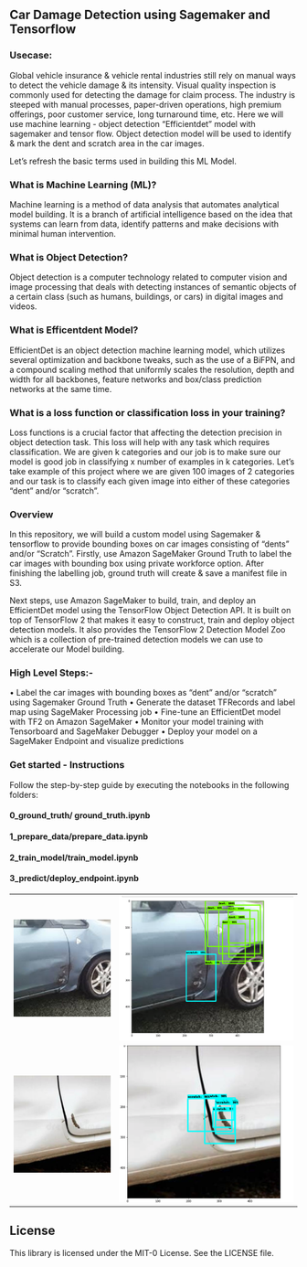 ## Car Damage Detection using Sagemaker and Tensorflow

### Usecase: 
Global vehicle insurance & vehicle rental industries still rely on manual ways to detect the vehicle damage & its intensity. Visual quality inspection is commonly used for detecting the damage for claim process. The industry is steeped with manual processes, paper-driven operations, high premium offerings, poor customer service, long turnaround time, etc. 
Here we will use machine learning - object detection “Efficientdet” model with sagemaker and tensor flow. Object detection model will be used to identify & mark the dent and scratch area in the car images.

Let’s refresh the basic terms used in building this ML Model.

### What is Machine Learning (ML)?
Machine learning is a method of data analysis that automates analytical model building. It is a branch of artificial intelligence based on the idea that systems can learn from data, identify patterns and make decisions with minimal human intervention.

### What is Object Detection?
Object detection is a computer technology related to computer vision and image processing that deals with detecting instances of semantic objects of a certain class (such as humans, buildings, or cars) in digital images and videos.

### What is Efficentdent Model?
EfficientDet is an object detection machine learning model, which utilizes several optimization and backbone tweaks, such as the use of a BiFPN, and a compound scaling method that uniformly scales the resolution, depth and width for all backbones, feature networks and box/class prediction networks at the same time.
 
### What is a loss function or classification loss in your training?
Loss functions is a crucial factor that affecting the detection precision in object detection task. This loss will help with any task which requires classification. We are given k categories and our job is to make sure our model is good job in classifying x number of examples in k categories. Let’s take example of this project where we are given 100 images of 2 categories and our task is to classify each given image into either of these categories “dent” and/or “scratch”.

### Overview
In this repository, we will build a custom model using Sagemaker & tensorflow to provide bounding boxes on car images consisting of “dents” and/or “Scratch”.
Firstly, use Amazon SageMaker Ground Truth to label the car images with bounding box using private workforce option. After finishing the labelling job, ground truth will create & save a manifest file in S3.

Next steps, use Amazon SageMaker to build, train, and deploy an EfficientDet model using the TensorFlow Object Detection API. It is built on top of TensorFlow 2 that makes it easy to construct, train and deploy object detection models. It also provides the TensorFlow 2 Detection Model Zoo which is a collection of pre-trained detection models we can use to accelerate our Model building.

### High Level Steps:-
•	Label the car images with bounding boxes as “dent” and/or “scratch” using Sagemaker Ground Truth
•	Generate the dataset TFRecords and label map using SageMaker Processing job
•	Fine-tune an EfficientDet model with TF2 on Amazon SageMaker
•	Monitor your model training with Tensorboard and SageMaker Debugger
•	Deploy your model on a SageMaker Endpoint and visualize predictions

### Get started - Instructions
Follow the step-by-step guide by executing the notebooks in the following folders:
#### 0_ground_truth/ ground_truth.ipynb
#### 1_prepare_data/prepare_data.ipynb
#### 2_train_model/train_model.ipynb
#### 3_predict/deploy_endpoint.ipynb

|||
| -------------- | ---------------------------- |
|![](media/test-1.jpg)|![](media/test-01.jpg)|
|![](media/test-2.jpg)|![](media/test-02.png)|

## License
This library is licensed under the MIT-0 License. See the LICENSE file.





